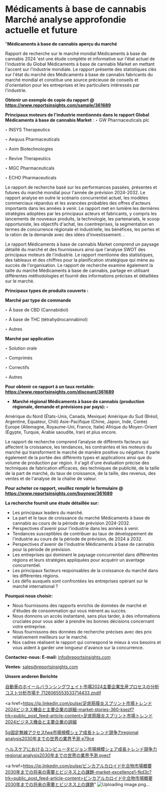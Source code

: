 # Médicaments à base de cannabis Marché analyse approfondie actuelle et future

"<strong>Médicaments à base de cannabis aperçu du marché</strong>

Rapport de recherche sur le marché mondial Médicaments à base de cannabis 2024 'est une étude complète et informative sur l'état actuel de l'industrie du Global Médicaments à base de cannabis Market en mettant l'accent sur l'industrie mondiale. Le rapport présente des statistiques clés sur l'état du marché des Médicaments à base de cannabis fabricants du marché mondial et constitue une source précieuse de conseils et d'orientation pour les entreprises et les particuliers intéressés par l'industrie.

<strong>Obtenir un exemple de copie du rapport @ <a href=https://www.reportsinsights.com/sample/361689>https://www.reportsinsights.com/sample/361689</a></strong>

<strong>Principaux moteurs de l'industrie mentionnés dans le rapport Global Médicaments à base de cannabis Market</strong> :
‣ GW Pharmaceuticals plc

‣ INSYS Therapeutics

‣ Aequus Pharmaceuticals

‣ Axim Biotechnologies

‣ Revive Therapeutics

‣ MGC Pharmaceuticals

‣ ECHO Pharmaceuticals

Le rapport de recherche basé sur les performances passées, présentes et futures du marché mondial pour l'année de prévision 2024-2032. Le rapport analyse en outre le scénario concurrentiel actuel, les modèles commerciaux répandus et les avancées probables des offres d'acteurs importants dans les années à venir. Le rapport met en lumière les dernières stratégies adoptées par les principaux acteurs et fabricants, y compris les lancements de nouveaux produits, la technologie, les partenariats, le scoop opportuniste, les objectifs d'achat, les coentreprises, la segmentation en termes de concurrence régionale et industrielle, les bénéfices, les pertes et la ration de la demande avec des idées d'investissement. .

Le rapport Médicaments à base de cannabis Market comprend un paysage détaillé du marché et des fournisseurs ainsi que l'analyse SWOT des principaux moteurs de l'industrie. Le rapport mentionne des statistiques, des tableaux et des chiffres pour la planification stratégique qui mène au succès de l'organisation. Le rapport de recherche examine également la taille du marché Médicaments à base de cannabis, partage en utilisant différentes méthodologies et fournit des informations précises et détaillées sur le marché.

<strong>Principaux types de produits couverts :</strong>

<strong>Marché par type de commande</strong>

‣ À base de CBD (Cannabidiol)

‣ À base de THC (tétrahydrocannabinol)

‣ Autres

<strong>Marché par application</strong>

‣ Solution orale

‣ Comprimés

‣ Correctifs

‣ Autres

<strong>Pour obtenir ce rapport à un taux rentable: <a href=https://www.reportsinsights.com/discount/361689>https://www.reportsinsights.com/discount/361689</a></strong>
<ul>
  <li><strong>Marché régional Médicaments à base de cannabis (production régionale, demande et prévisions par pays): -</strong></li>
</ul>
Amérique du Nord (États-Unis, Canada, Mexique)
Amérique du Sud (Brésil, Argentine, Equateur, Chili)
Asie-Pacifique (Chine, Japon, Inde, Corée)
Europe (Allemagne, Royaume-Uni, France, Italie)
Afrique du Moyen-Orient (Égypte, Turquie, Arabie saoudite, Iran) et plus encore.

Le rapport de recherche comprend l’analyse de différents facteurs qui affectent la croissance, les tendances, les contraintes et les moteurs du marché qui transforment le marché de manière positive ou négative. Il parle également de la portée des différents types et applications ainsi que du volume de production par région. Il s'agit d'une évaluation précise des techniques de fabrication efficaces, des techniques de publicité, de la taille de la part de marché, du taux de croissance, de la taille, des revenus, des ventes et de l'analyse de la chaîne de valeur.

<strong>Pour acheter ce rapport, veuillez remplir le formulaire @   <a href=https://www.reportsinsights.com/buynow/361689>https://www.reportsinsights.com/buynow/361689</a></strong>

<strong>La recherche fournit une étude détaillée sur:</strong>
<ul>
  <li>Les principaux leaders du marché.</li>
  <li>La part et le taux de croissance du marché Médicaments à base de cannabis au cours de la période de prévision 2024-2032.</li>
  <li>Perspectives d'avenir pour l'industrie dans les années à venir.</li>
  <li>Tendances susceptibles de contribuer au taux de développement de l'industrie au cours de la période de prévision, de 2024 à 2032.</li>
  <li>Perspectives d'avenir de l'industrie Médicaments à base de cannabis pour la période de prévision.</li>
  <li>Les entreprises qui dominent le paysage concurrentiel dans différentes régions et leurs stratégies appliquées pour acquérir un avantage concurrentiel.</li>
  <li>Les principaux facteurs responsables de la croissance du marché dans les différentes régions.</li>
  <li>Les défis auxquels sont confrontées les entreprises opérant sur le marché international ?</li>
</ul>
<strong>Pourquoi nous choisir:</strong>
<ul>
  <li>Nous fournissons des rapports enrichis de données de marché et d'études de consommation qui vous mènent au succès.</li>
  <li>Nous donnons un accès instantané, sans plus tarder, à des informations cruciales pour vous aider à prendre les bonnes décisions concernant votre entreprise.</li>
  <li>Nous fournissons des données de recherche précises avec des prix relativement meilleurs sur le marché.</li>
  <li>Nos cadres réalisent le rapport qui correspond le mieux à vos besoins et vous aident à garder une longueur d'avance sur la concurrence.</li>
</ul>
<strong>Contactez-nous:
</strong><strong>E-mail:</strong> <a href=mailto:info@reportsinsights.com>info@reportsinsights.com</a>

<strong>Ventes</strong>: <a href=mailto:sales@reportsinsights.com>sales@reportsinsights.com</a>

<strong>Unsere anderen Berichte</strong>

<a href=https://www.linkedin.com/pulse/自動車のホイールバランシングウェイト市場2024主要企業生産プロセスの分析コスト分析市場チ-7126065553533714433-zndif/>自動車のホイールバランシングウェイト市場2024主要企業生産プロセスの分析コスト分析市場チ 7126065553533714433 zndif</a>

<a href=https://jp.linkedin.com/pulse/足底筋膜炎スプリント市場トレンド2024ビジネス機会と主要企業の詳細-market-stories-360-ksezf?trk=public_post_feed-article-content>足底筋膜炎スプリント市場トレンド2024ビジネス機会と主要企業の詳細</a>

<a href=https://www.linkedin.com/pulse/5g固定無線アクセスfwa市場規模シェア成長トレンド競争力regional-analysis2030年までの世界の業界予測-e79ce/>5g固定無線アクセスfwa市場規模シェア成長トレンド競争力regional analysis2030年までの世界の業界予測 e79ce</a>

<a href=https://www.linkedin.com/pulse/ヘルスケアにおけるコンピュータビジョン市場規模シェア成長トレンド競争力regional-analysis2030年までの世界の業界予測-pyecf/>ヘルスケアにおけるコンピュータビジョン市場規模シェア成長トレンド競争力regional analysis2030年までの世界の業界予測 pyecf</a>

<a href=https://jp.linkedin.com/pulse/ビンカアルカロイド化合物市場概要2030年までの将来の需要とビジネス上の課題-market-excellence1-fkd3c?trk=public_post_feed-article-content>ビンカアルカロイド化合物市場概要2030年までの将来の需要とビジネス上の課題</a>"
![Uploading image.png…]()
